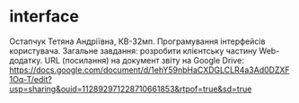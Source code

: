 # interface
Остапчук Тетяна Андріївна, КВ-32мп.
Програмування інтерфейсів користувача.
Загальне завдання: розробити клієнтську частину Web-додатку.
URL (посилання) на документ звіту на Google Drive:
https://docs.google.com/document/d/1ehY59nbHaCXDGLCLR4a3Ad0DZXF1Oq-T/edit?usp=sharing&ouid=112892971228710661853&rtpof=true&sd=true
